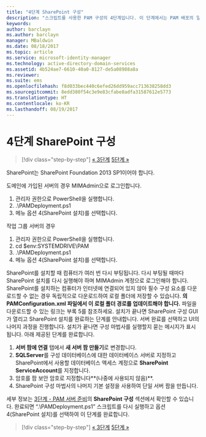 ```yaml
---
title: "4단계 SharePoint 구성"
description: "스크립트를 사용한 PAM 구성의 4단계입니다. 이 단계에서는 PAM 배포의 일부로 사용할 수 있도록 SharePoint를 구성합니다."
keywords: 
author: barclayn
ms.author: barclayn
manager: MBaldwin
ms.date: 08/18/2017
ms.topic: article
ms.service: microsoft-identity-manager
ms.technology: active-directory-domain-services
ms.assetid: 4b524ae7-6610-40a0-8127-de5a08988a8a
ms.reviewer: 
ms.suite: ems
ms.openlocfilehash: f8d033bec440c6efed26dd959acc713638258dd3
ms.sourcegitcommit: 8edd380f54c3e9e83cfabe8adfa31587612e5773
ms.translationtype: HT
ms.contentlocale: ko-KR
ms.lasthandoff: 08/19/2017
---
```

# <a name="step-4-configuring-sharepoint"></a>4단계 SharePoint 구성

>[!div class="step-by-step"]
[« 3단계](sp1-step3-installing-configuring-sql.md)
[5단계 »](sp1-step5-configuring-pam.md)

SharePoint는 SharePoint Foundation 2013 SP1이어야 합니다.

도메인에 가입된 서버의 경우 MIMAdmin으로 로그인합니다.

1. 관리자 권한으로 PowerShell을 실행합니다.
2.  .\PAMDeployment.ps1
3.  메뉴 옵션 4(SharePoint 설치)를 선택합니다.


작업 그룹 서버의 경우

1. 관리자 권한으로 PowerShell을 실행합니다.
2.  cd $env:SYSTEMDRIVE\PAM
3.  .\PAMDeployment.ps1
4. 메뉴 옵션 4(SharePoint 설치)를 선택합니다.

SharePoint를 설치할 때 컴퓨터가 여러 번 다시 부팅됩니다. 다시 부팅될 때마다 SharePoint 설치를 다시 실행해야 하며 MIMAdmin 계정으로 로그인해야 합니다.
SharePoint를 설치하는 컴퓨터가 인터넷에 연결되어 있지 않아 필수 구성 요소를 다운로드할 수 없는 경우 독립적으로 다운로드하여 로컬 폴더에 저장할 수 있습니다. **<PrerequisitesBinaryLocation/>의 PAMConfiguration.xml 파일에서 이 로컬 폴더 경로를 업데이트해야 합니다.** 파일을 다운로드할 수 있는 링크는 부록 5를 참조하세요.
설치가 끝나면 SharePoint 구성 GUI가 열리고 SharePoint 설치를 완료하는 단계를 안내합니다. 서버 완료를 선택하고 UI의 나머지 과정을 진행합니다. 설치가 끝나면 구성 마법사를 실행할지 묻는 메시지가 표시됩니다. 아래 제공된 단계를 완료합니다.

1. **서버 팜에 연결** 탭에서 **새 서버 팜 만들기**로 변경합니다.
2. **SQLServer**를 구성 데이터베이스에 대한 데이터베이스 서버로 지정하고 SharePoint에서 사용할 데이터베이스 액세스 계정으로 **SharePoint ServiceAccount**를 지정합니다.
3. 암호를 팜 보안 암호로 지정합니다**(나중에 사용되지 않음)**.
4. SharePoint 구성 마법사의 나머지 기본 설정을 사용하여 단일 서버 팜을 만듭니다.

세부 정보는 [3단계 - PAM 서버 준비](/microsoft-identity-manager/pam/step-3-prepare-pam-server)의 **SharePoint 구성** 섹션에서 확인할 수 있습니다. 완료되면 “.\PAMDeployment.ps1” 스크립트를 다시 실행하고 옵션 4(SharePoint 설치)를 선택하여 이 단계를 완료합니다.

>[!div class="step-by-step"]
[« 3단계](sp1-step3-installing-configuring-sql.md)
[5단계 »](sp1-step5-configuring-pam.md)

